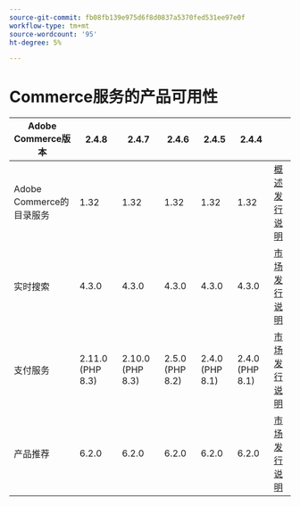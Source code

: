 ```yaml
---
source-git-commit: fb08fb139e975d6f8d0837a5370fed531ee97e0f
workflow-type: tm+mt
source-wordcount: '95'
ht-degree: 5%

---
```

# Commerce服务的产品可用性


<table style="table-layout:auto">
  <thead>
    <tr>
      <th>Adobe Commerce版本</th>
      <th>2.4.8</th>
      <th>2.4.7</th>
      <th>2.4.6</th>
      <th>2.4.5</th>
      <th>2.4.4</th>
      <th></th>
    </tr>
  </thead>
  <tbody>
      <tr>
          <td>Adobe Commerce的目录服务</td>
          <td>1.32</td>
          <td>1.32</td>
          <td>1.32</td>
          <td>1.32</td>
          <td>1.32</td>
          <td>
              <a href="https://experienceleague.adobe.com/docs/commerce-merchant-services/catalog-service/guide-overview.html">概述</a><br/>
              <a href="https://experienceleague.adobe.com/docs/commerce-merchant-services/catalog-service/release-notes.html">发行说明</a><br/>
          </td>
      </tr>
      <tr>
          <td>实时搜索</td>
          <td>4.3.0</td>
          <td>4.3.0</td>
          <td>4.3.0</td>
          <td>4.3.0</td>
          <td>4.3.0</td>
          <td>
              <a href="https://commercemarketplace.adobe.com/magento-live-search.html">市场</a><br/>
              <a href="https://experienceleague.adobe.com/docs/commerce-merchant-services/live-search/release-notes.html">发行说明</a><br/>
          </td>
      </tr>
      <tr>
          <td>支付服务</td>
          <td>2.11.0 (PHP 8.3)</td>
          <td>2.10.0 (PHP 8.3)</td>
          <td>2.5.0 (PHP 8.2)</td>
          <td>2.4.0 (PHP 8.1)</td>
          <td>2.4.0 (PHP 8.1)</td>
          <td>
              <a href="https://commercemarketplace.adobe.com/magento-payment-services.html">市场</a><br/>
              <a href="https://experienceleague.adobe.com/docs/commerce-merchant-services/payment-services/release-notes.html">发行说明</a><br/>
          </td>
      </tr>
      <tr>
          <td>产品推荐</td>
          <td>6.2.0</td>
          <td>6.2.0</td>
          <td>6.2.0</td>
          <td>6.2.0</td>
          <td>6.2.0</td>
          <td>
              <a href="https://commercemarketplace.adobe.com/magento-product-recommendations.html">市场</a><br/>
              <a href="https://experienceleague.adobe.com/docs/commerce-merchant-services/product-recommendations/release-notes.html">发行说明</a><br/>
          </td>
      </tr>
  </tbody>
</table>
